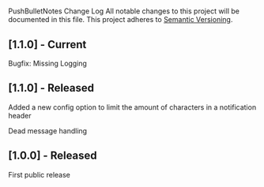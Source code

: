 # 
PushBulletNotes Change Log
All notable changes to this project will be documented in this file.
This project adheres to [Semantic Versioning](http://semver.org/).

## [1.1.0] - Current

Bugfix: Missing Logging

## [1.1.0] - Released

Added a new config option to limit the amount of characters in a notification header

Dead message handling

## [1.0.0] - Released

First public release